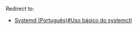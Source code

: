 Redirect to:

*   [Systemd (Português)#Uso básico do systemctl](/index.php/Systemd_(Portugu%C3%AAs)#Uso_b.C3.A1sico_do_systemctl "Systemd (Português)")